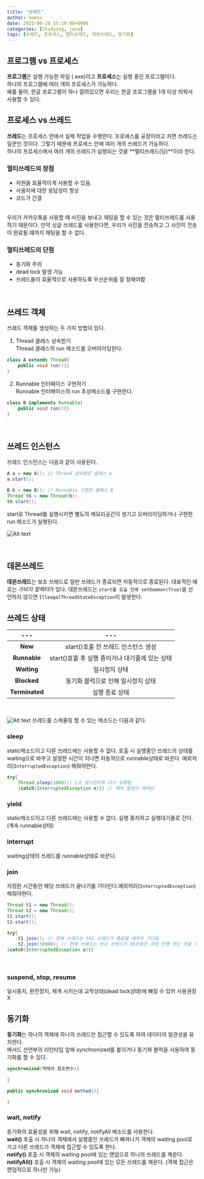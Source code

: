 ```yaml
---
title: "쓰레드"
author: heesu
date: 2023-06-16 15:19:00+0900
categories: [Studying, java]
tags: [쓰레드, 프로세스, 멀티쓰레드, 데몬쓰레드, 동기화]
---
```

## 프로그램 vs 프로세스<br>
**프로그램**은 실행 가능한 파일 (.exe)이고 **프로세스**는 실행 중인 프로그램이다. <br>
하나의 프로그램에 여러 개의 프로세스가 가능하다. <br>
예를 들어, 한글 프로그램이 하나 깔려있으면 우리는 한글 프로그램을 1개 이상 띄워서 사용할 수 있다. <br>

## 프로세스 vs 쓰레드<br>
**쓰레드**는 프로세스 안에서 실제 작업을 수행한다. 프로세스를 공장이라고 치면 쓰레드는 일꾼인 것이다. 그렇기 때문에 프로세스 안에 여러 개의 쓰레드가 가능하다. <br>
하나의 프로세스에서 여러 개의 쓰레드가 실행되는 것을 **멀티쓰레드(딩)**이라 한다.<br>

### 멀티쓰레드의 장점<br>
- 자원을 효율적이게 사용할 수 있음.<br>
- 사용자에 대한 응답성이 향상<br>
- 코드가 간결<br>
<br>
우리가 카카오톡을 사용할 때 사진을 보내고 채팅을 할 수 있는 것은 멀티쓰레드를 사용하기 때문이다. 만약 싱글 쓰레드를 사용한다면, 우리가 사진을 전송하고 그 사진이 전송이 완료될 떄까지 채팅을 할 수 없다.<br>

### 멀티쓰레드의 단점<br>
- 동기화 주의
- dead lock 발생 가능
- 쓰레드들이 효율적으로 사용하도록 우선순위를 잘 정해야함
<br>

## 쓰레드 객체 <br>
쓰레드 객체를 생성하는 두 가지 방법이 있다. <br>

1. Thread 클래스 상속받기<br>
Thread 클래스의 run 메소드를 오버라이딩한다.<br>

```java
class A extends Thread{
    public void run(){} 
}
```


2. Runnable 인터페이스 구현하기<br>
Runnable 인터페이스의 run 추상메소드를 구현한다.<br>

```java
class B implements Runnable{
    public void run(){}
}
```


<br>

## 쓰레드 인스턴스<br>
쓰레드 인스턴스는 다음과 같이 사용된다.<br>


```java
A a = new A(); // Thread 상속받은 클래스 A
a.start();

B b = new B(); // Runnable 구현한 클래스 B
Thread tb = new Thread(b);
tb.start();
```
start로 Thread를 실행시키면 별도의 메모리공간이 생기고 오버라이딩하거나 구현한 run 메소드가 실행된다.<br>

![Alt text](https://user-images.githubusercontent.com/133394749/246327303-40119b7d-21ce-4049-9aaa-e44244fd031a.jpg)

<br>

## 데몬쓰레드<br>
**데몬쓰레드**는 보조 쓰레드로 일반 쓰레드가 종료되면 자동적으로 종료된다. 대표적인 예로는 *가비지 컬렉터*가 있다. 데몬쓰레드는 `start를 호출 전에 setDaemon(True)`을 선언하지 않으면 `IlleagalThreadStateException`이 발생한다.<br>

## 쓰레드 상태<br>


|---|---|
|:---:|:---:|
|**New**|start()호출 전 쓰레드 인스턴스 생성|
|**Runnable**|start()호출 후 실행 중이거나 대기줄에 있는 상태|
|**Waiting**|일시정지 상태|
|**Blocked**|동기화 블럭으로 인해 일시정지 상태|
|**Terminated**|실행 종료 상태|


<br>

![Alt text](https://user-images.githubusercontent.com/133394749/246333122-24f66c0d-cef3-4745-b253-c59d5fdbea6d.jpg)
쓰레드를 스케줄링 할 수 있는 메소드는 다음과 같다.<br>


### sleep<br>
static메소드이고 다른 쓰레드에는 사용할 수 없다. 호출 시 실행중인 쓰레드의 상태를 waiting으로 바꾸고 설정한 시간이 지나면 자동적으로 runnable상태로 바꾼다. 예외처리(`InterruptedException`) 해줘야한다.<br>

```java
try{
    Thread.sleep(1000)// 1초 일시정지후 다시 실행됨
    }catch(InterruptedException e){} // 예외 발생시 깨어남 
```

### yield<br>
static메소드이고 다른 쓰레드에는 사용할 수 없다. 실행 중지하고 실행대기줄로 간다.(계속 runnable상태)<br>

### interrupt<br>
waiting상태의 쓰레드를 runnable상태로 바꾼다.<br>

### join<br>
지정된 시간동안 해당 쓰레드가 끝나기를 기다린다.예외처리(`InterruptedException`) 해줘야한다.<br>

```java
Thread t1 = new Thread();
Thread t2 = new Thread();
t1.start();
t2.start();

try{
    t1.join(); // 현재 쓰레드는 th1 쓰레드가 종료될 때까지 기다림
    t2.join(10000); // 현재 쓰레드는 th2 쓰레드가 10초동안 작업 진행 하는 것을 기다림
}catch(InterruptedException e){}

```
<br>

### suspend, stop, resume<br>
일시중지, 완전정지, 재개 시키는데 교착상태(dead lock상태)에 빠질 수 있어 사용권장X<br>

## 동기화<br>
**동기화**는 하나의 객체에 하나의 쓰레드만 접근할 수 있도록 하여 데이터의 일관성을 유지한다.<br>
메서드 선언부의 리턴타입 앞에 synchronized를 붙이거나 동기화 블럭을 사용하여 동기화를 할 수 있다.<br>

```java
synchronized(객체의 참조변수){
    
}

public synchronized void method(){

}
```

### wait, notify<br>
동기화의 효율성을 위해 wait, notify, notifyAll 메소드를 사용한다.<br>
**wait()** 호출 시 하나의 객체에서 실행중인 쓰레드가 빠져나가 객체의 waiting pool로 가고 다른 쓰레드가 객체에 접근할 수 있도록 한다.<br>
**notify()** 호출 시 객체의 waiting pool에 있는 랜덤으로 하나의 쓰레드를 깨운다.
**notifyAll()** 호출 시 객체의 waiting pool에 있는 모든 쓰레드를 깨운다. (객체 접근은 랜덤적으로 하나만 가능)<br>